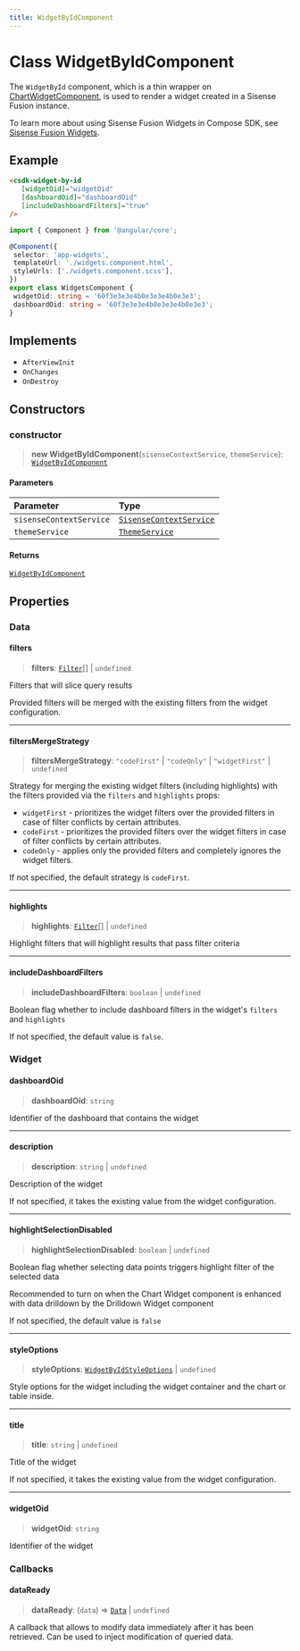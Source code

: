 ```yaml
---
title: WidgetByIdComponent
---
```


# Class WidgetByIdComponent <Badge type="fusionEmbed" text="Fusion Embed" />

The `WidgetById` component, which is a thin wrapper on [ChartWidgetComponent](../dashboards/class.ChartWidgetComponent.md),
is used to render a widget created in a Sisense Fusion instance.

To learn more about using Sisense Fusion Widgets in Compose SDK, see
[Sisense Fusion Widgets](https://developer.sisense.com/guides/sdk/guides/charts/guide-fusion-widgets.html).

## Example

```html
<csdk-widget-by-id
   [widgetOid]="widgetOid"
   [dashboardOid]="dashboardOid"
   [includeDashboardFilters]="true"
/>
```
```ts
import { Component } from '@angular/core';

@Component({
 selector: 'app-widgets',
 templateUrl: './widgets.component.html',
 styleUrls: ['./widgets.component.scss'],
})
export class WidgetsComponent {
 widgetOid: string = '60f3e3e3e4b0e3e3e4b0e3e3';
 dashboardOid: string = '60f3e3e3e4b0e3e3e4b0e3e3';
}
```

## Implements

- `AfterViewInit`
- `OnChanges`
- `OnDestroy`

## Constructors

### constructor

> **new WidgetByIdComponent**(`sisenseContextService`, `themeService`): [`WidgetByIdComponent`](class.WidgetByIdComponent.md)

#### Parameters

| Parameter | Type |
| :------ | :------ |
| `sisenseContextService` | [`SisenseContextService`](../contexts/class.SisenseContextService.md) |
| `themeService` | [`ThemeService`](../contexts/class.ThemeService.md) |

#### Returns

[`WidgetByIdComponent`](class.WidgetByIdComponent.md)

## Properties

### Data

#### filters

> **filters**: [`Filter`](../../sdk-data/interfaces/interface.Filter.md)[] \| `undefined`

Filters that will slice query results

Provided filters will be merged with the existing filters from the widget configuration.

***

#### filtersMergeStrategy

> **filtersMergeStrategy**: `"codeFirst"` \| `"codeOnly"` \| `"widgetFirst"` \| `undefined`

Strategy for merging the existing widget filters (including highlights) with the filters provided via the `filters` and `highlights` props:

- `widgetFirst` - prioritizes the widget filters over the provided filters in case of filter conflicts by certain attributes.
- `codeFirst` - prioritizes the provided filters over the widget filters in case of filter conflicts by certain attributes.
- `codeOnly` - applies only the provided filters and completely ignores the widget filters.

If not specified, the default strategy is `codeFirst`.

***

#### highlights

> **highlights**: [`Filter`](../../sdk-data/interfaces/interface.Filter.md)[] \| `undefined`

Highlight filters that will highlight results that pass filter criteria

***

#### includeDashboardFilters

> **includeDashboardFilters**: `boolean` \| `undefined`

Boolean flag whether to include dashboard filters in the widget's `filters` and `highlights`

If not specified, the default value is `false`.

### Widget

#### dashboardOid

> **dashboardOid**: `string`

Identifier of the dashboard that contains the widget

***

#### description

> **description**: `string` \| `undefined`

Description of the widget

If not specified, it takes the existing value from the widget configuration.

***

#### highlightSelectionDisabled

> **highlightSelectionDisabled**: `boolean` \| `undefined`

Boolean flag whether selecting data points triggers highlight filter of the selected data

Recommended to turn on when the Chart Widget component is enhanced with data drilldown by the Drilldown Widget component

If not specified, the default value is `false`

***

#### styleOptions

> **styleOptions**: [`WidgetByIdStyleOptions`](../interfaces/interface.WidgetByIdStyleOptions.md) \| `undefined`

Style options for the widget including the widget container and the chart or table inside.

***

#### title

> **title**: `string` \| `undefined`

Title of the widget

If not specified, it takes the existing value from the widget configuration.

***

#### widgetOid

> **widgetOid**: `string`

Identifier of the widget

### Callbacks

#### dataReady

> **dataReady**: (`data`) => [`Data`](../../sdk-data/interfaces/interface.Data.md) \| `undefined`

A callback that allows to modify data immediately after it has been retrieved.
Can be used to inject modification of queried data.
